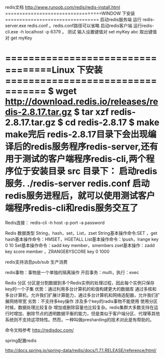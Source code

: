 redis文档
http://www.runoob.com/redis/redis-install.html
==================================WINDOW 下安装=================================
启动redis服务端
 运行 redis-server.exe redis.conf 。redis.conf路径可以省略
启动redis客户端
运行redis-cli.exe -h localhost -p 6379 。
测试 输入设置键值对 set myKey abc
取出键值对 get myKey

==================================Linux 下安装=================================
$ wget http://download.redis.io/releases/redis-2.8.17.tar.gz
$ tar xzf redis-2.8.17.tar.gz
$ cd redis-2.8.17
$ make
make完后 redis-2.8.17目录下会出现编译后的redis服务程序redis-server,还有用于测试的客户端程序redis-cli,两个程序位于安装目录 src 目录下：
启动redis服务.
./redis-server redis.conf
启动redis服务进程后，就可以使用测试客户端程序redis-cli和redis服务交互了
===================================================================
Redis连接： redis-cli -h host -p port -a password

Redis 数据类型
String，hash，set，List，zset
	String基本操作命令:SET ，get
	hash基本操作命令：HMSET，HGETALL
	List基本操作命令：lpush，lrange key 0 10
	Set基本操作命令：sadd key member，smembers
	zset基本操作：zadd	key score member ，ZRANGEBYSCORE key 0 1000

redis支持消息pub/sub 生产消费

redis事物：事物是一个单独的隔离操作
	开启事务：multi，执行：exec
	
Redis 分区
	分区是分割数据到多个Redis实例的处理过程，因此每个实例只保存key的一个子集
	优势：通过利用多台计算机的和值构建更大的数据库
		通过多核和多台计算机，允许我们扩展计算能力，通过多台计算机和网络适配器，允许我们扩展网络带宽
	劣势：不支持多key操作
		涉及多个key的radis事物不能使用
		使用分区时候，数据处理比较复杂
		增加或删除容量也比较复杂。redis集群大多数支持在运行时增加、删除节点的透明数据平衡的能力，但是类似于客户端分区、代理等其他系统则不支持这项特性。然而，一种叫做presharding的技术对此是有帮助的。
	


命令文档参考
http://redisdoc.com/







spring配置redis

http://docs.spring.io/spring-data/redis/docs/1.7.1.RELEASE/reference/html/